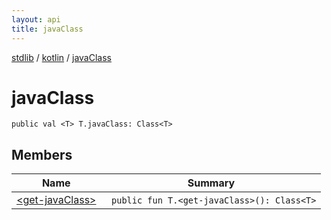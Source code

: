 ```yaml
---
layout: api
title: javaClass
---
```

[stdlib](../../index.html) / [kotlin](../index.html) / [javaClass](index.html)

# javaClass

```
public val <T> T.javaClass: Class<T>
```
## Members
| Name | Summary |
|------|---------|
|[&lt;get-javaClass&gt;](_get-javaClass_.html)|&nbsp;&nbsp;`public fun T.<get-javaClass>(): Class<T>`<br>|

